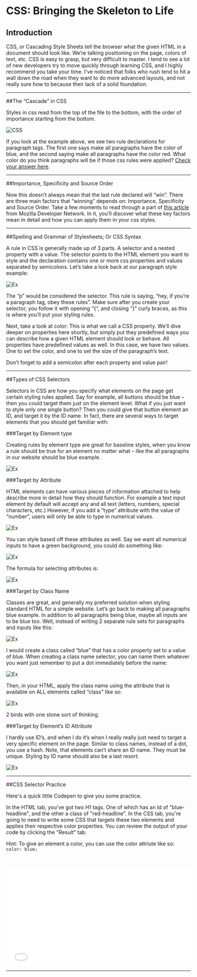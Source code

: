 # CSS: Bringing the Skeleton to Life


## Introduction

CSS, or Cascading Style Sheets tell the browser what the given HTML in a document should look like. We’re talking positioning on the page, colors of text, etc. CSS is easy to grasp, but very difficult to master. I tend to see a lot of new developers try to move quickly through learning CSS, and I highly recommend you take your time. I’ve noticed that folks who rush tend to hit a wall down the road when they want to do more advanced layouts, and not really sure how to because their lack of a solid foundation. 

---

##The “Cascade” in CSS

Styles in css read from the top of the file to the bottom, with the order of importance starting from the bottom. 

![CSS](https://firebasestorage.googleapis.com/v0/b/we-love-code.appspot.com/o/Unit_1_Lesson_3%2FScreen%20Shot%202019-04-12%20at%2010.21.33%20PM.png?alt=media&token=43e7a8e5-4c64-411d-84dd-2027d9ca8616)

If you look at the example above, we see two rule declarations for paragraph tags. The first one says make all paragraphs have the color of blue, and the second saying make all paragraphs have the color red.  What color do you think paragraphs will be if those css rules were applied? [Check your answer here](https://g.co/kgs/CECkPA).

---

##Importance, Specificity and Source Order

Now this doesn’t always mean that the last rule declared will “win”. There are three main factors that “winning” depends on: Importance, Specificity and Source Order. Take a few moments to read through a part of [this article](https://developer.mozilla.org/en-US/docs/Learn/CSS/Introduction_to_CSS/Cascade_and_inheritance#The_cascade) from Mozilla Developer Network. In it, you’ll discover what these key factors mean in detail and how you can apply them in your css styles.

---

##Spelling and Grammar of Stylesheets; Or CSS Syntax

A rule in CSS is generally made up of 3 parts. A selector and a nested property with a value. The selector points to the HTML element you want to style and the declaration contains one or more css properties and values separated by semicolons. Let’s take a look back at our paragraph style example:

![Ex](https://firebasestorage.googleapis.com/v0/b/we-love-code.appspot.com/o/Unit_1_Lesson_3%2FScreen%20Shot%202019-04-12%20at%2010.27.10%20PM.png?alt=media&token=f6f7a5f4-a95b-4ba0-b01c-d89e1289b7dd)

The “p” would be considered the selector. This rule is saying, “hey, if you’re a paragraph tag, obey these rules”. Make sure after you create your selector, you follow it with opening “{“, and closing “}” curly braces, as this is where you’ll put your styling rules.

Next, take a look at color: This is what we call a CSS property. We’ll dive deeper on properties here shortly, but simply put they predefined ways you can describe how a given HTML element should look or behave. All properties have predefined values as well. In this case, we have two values. One to set the color, and one to set the size of the paragraph’s text. 

Don’t forget to add a semicolon after each property and value pair!

---

##Types of CSS Selectors

Selectors in CSS are how you specify what elements on the page get certain styling rules applied. Say for example, all buttons should be blue – then you could target them just on the element level. What if you just want to style only one single button? Then you could give that button element an ID, and target it by the ID name. In fact, there are several ways to target elements that you should get familiar with: 

###Target by Element type

Creating rules by element type are great for baseline styles, when you know a rule should be true for an element no matter what – like the all paragraphs in our website should be blue example.

![Ex](https://firebasestorage.googleapis.com/v0/b/we-love-code.appspot.com/o/Unit_1_Lesson_3%2FScreen%20Shot%202019-04-12%20at%2010.30.44%20PM.png?alt=media&token=46550413-fe47-4235-a82f-79ffa8794f0d)


###Target by Attribute 

HTML elements can have various pieces of information attached to help describe more in detail how they should function. For example a text input element by default will accept any and all text (letters, numbers, special characters, etc.) However, if you add a “type” attribute with the value of “number”, users will only be able to type in numerical values. 

![Ex](https://firebasestorage.googleapis.com/v0/b/we-love-code.appspot.com/o/Unit_1_Lesson_3%2FScreen%20Shot%202019-04-12%20at%2010.32.04%20PM.png?alt=media&token=6ca9bd4a-749d-422b-8045-ba02cf1d8179)

You can style based off these attributes as well. Say we want all numerical inputs to have a green background, you could do something like:

![Ex](https://firebasestorage.googleapis.com/v0/b/we-love-code.appspot.com/o/Unit_1_Lesson_3%2FScreen%20Shot%202019-04-12%20at%2010.32.10%20PM.png?alt=media&token=482eb211-58f8-49b8-ad23-4fb397067954)

The formula for selecting attributes is:

![Ex](https://firebasestorage.googleapis.com/v0/b/we-love-code.appspot.com/o/Unit_1_Lesson_3%2FScreen%20Shot%202019-04-12%20at%2010.32.15%20PM.png?alt=media&token=4f413613-5f9a-430c-a380-e9f751440242)

###Target by Class Name 

Classes are great, and generally my preferred solution when styling standard HTML for a simple website. Let’s go back to making all paragraphs blue example. In addition to all paragraphs being blue, maybe all inputs are to be blue too. Well, instead of writing 2 separate rule sets for paragraphs and inputs like this: 

![Ex](https://firebasestorage.googleapis.com/v0/b/we-love-code.appspot.com/o/Unit_1_Lesson_3%2FScreen%20Shot%202019-04-12%20at%2010.32.25%20PM.png?alt=media&token=2baa9cc0-97d7-4a50-b772-edcef8be14c0)

I would create a class called “blue” that has a color property set to a value of blue. When creating a class name selector, you can name them whatever you want just remember to put a dot immediately before the name:

![Ex](https://firebasestorage.googleapis.com/v0/b/we-love-code.appspot.com/o/Unit_1_Lesson_3%2FScreen%20Shot%202019-04-12%20at%2010.32.34%20PM.png?alt=media&token=83ac0959-b1f1-4955-a996-0e915cad729d)

Then, in your HTML, apply the class name using the attribute that is available on ALL elements called “class” like so: 

![Ex](https://firebasestorage.googleapis.com/v0/b/we-love-code.appspot.com/o/Unit_1_Lesson_3%2FScreen%20Shot%202019-04-12%20at%2010.32.39%20PM.png?alt=media&token=48be7fe7-fe2c-4635-9f40-2ed4218be035)

2 birds with one stone sort of thinking. 


###Target by Element’s ID Attribute

I hardly use ID’s, and when I do it’s when I really really just need to target a very specific element on the page. Similar to class names, instead of a dot, you use a hash. Note, that elements can’t share an ID name. They must be unique. Styling by ID name should also be a last resort.

![Ex](https://firebasestorage.googleapis.com/v0/b/we-love-code.appspot.com/o/Unit_1_Lesson_3%2FScreen%20Shot%202019-04-12%20at%2010.38.22%20PM.png?alt=media&token=df9f37a3-3a58-4d97-927a-226c33a6b2e5)

---

##CSS Selector Practice

Here's a quick little Codepen to give you some practice. 

In the HTML tab, you've got two H1 tags. One of which has an Id of "blue-headline", and the other a class of "red-headline". In the CSS tab, you're going to need to write some CSS that targets these two elements and applies their respective color properties. You can review the output of your code by clicking the "Result" tab.

Hint: To give an element a color, you can use the color attriute like so: `color: blue;`



<iframe height="265" style="width: 100%;margin-top: 30px" scrolling="no" title="CSS Selector Sandbox" src="//codepen.io/codewithchristian/embed/wZqezo/?height=265&theme-id=0&default-tab=html,css,result&editable=true" frameborder="no" allowtransparency="true" allowfullscreen="true">
  See the Pen <a href='https://codepen.io/codewithchristian/pen/wZqezo/'>CSS Selector Sandbox</a> by Christian Bryant
  (<a href='https://codepen.io/codewithchristian'>@codewithchristian</a>) on <a href='https://codepen.io'>CodePen</a>.
</iframe>

---



